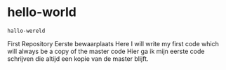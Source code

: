 # hello-world
    hallo-wereld
First Repository
   Eerste bewaarplaats
Here I will write my first code which will always be a copy of the master code
   Hier ga ik mijn eerste code schrijven die altijd een kopie van de master blijft.
